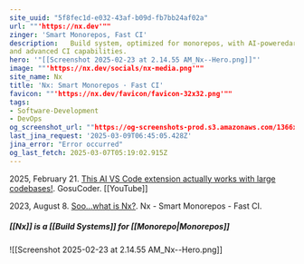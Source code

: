 ```yaml
---
site_uuid: "5f8fec1d-e032-43af-b09d-fb7bb24af02a"
url: ""'https://nx.dev'""
zinger: 'Smart Monorepos, Fast CI'
description:   Build system, optimized for monorepos, with AI-poweredarchitectural awareness
and advanced CI capabilities.
hero: '"[[Screenshot 2025-02-23 at 2.14.55 AM_Nx--Hero.png]]"'
image: ""'https://nx.dev/socials/nx-media.png'""
site_name: Nx
title: 'Nx: Smart Monorepos · Fast CI'
favicon: ""'https://nx.dev/favicon/favicon-32x32.png'""
tags:
- Software-Development
- DevOps
og_screenshot_url: ""https://og-screenshots-prod.s3.amazonaws.com/1366x768/80/false/02b1dcf8869161a56201454aaba2ce22a3e7dcc5a726d7caf773e59bdb760c1f.jpeg""
last_jina_request: '2025-03-09T06:45:05.428Z'
jina_error: "Error occurred"
og_last_fetch: 2025-03-07T05:19:02.915Z
---
```

2025, February 21. [This AI VS Code extension actually works with large codebases!](http://localhost:5173/). GosuCoder. [[YouTube]]

2023, August 8. [Soo...what is Nx?](https://www.youtube.com/watch?v=-_4WMl-Fn0w). Nx - Smart Monorepos - Fast CI.
##### [[Nx]] is a [[Build Systems]] for [[Monorepo|Monorepos]]
![[Screenshot 2025-02-23 at 2.14.55 AM_Nx--Hero.png]]


